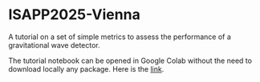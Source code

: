 # ISAPP2025-Vienna
A tutorial on a set of simple metrics to assess the performance of a gravitational wave detector.

The tutorial notebook can be opened in Google Colab without the need to download locally any package. Here is the [link](<https://colab.research.google.com/github/u-dupletsa/ISAPP2025-Vienna/blob/main/gw_metrics_tutorial.ipynb>).
